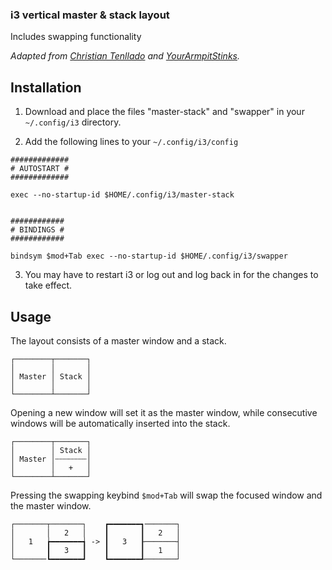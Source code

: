 ### i3 vertical master & stack layout
Includes swapping functionality

_Adapted from [Christian Tenllado](https://github.com/tenllado)
and [YourArmpitStinks](https://www.reddit.com/user/YourArmpitStinks/)._

## Installation

1) Download and place the files "master-stack" and "swapper" in your 
`~/.config/i3` directory.

2) Add the following lines to your `~/.config/i3/config`
```
#############
# AUTOSTART #
#############

exec --no-startup-id $HOME/.config/i3/master-stack


############
# BINDINGS #
############

bindsym $mod+Tab exec --no-startup-id $HOME/.config/i3/swapper
```

3) You may have to restart i3 or log out and log back in for the changes to take effect.

## Usage

The layout consists of a master window and a stack.
```
┌────────┬───────┐
│        │       │
│ Master │ Stack │
│        │       │
└────────┴───────┘
```
Opening a new window will set it as the master window, while
consecutive windows will be automatically inserted into the stack.

```
┌────────┬───────┐
│        │ Stack │
│ Master │┄┄┄┄┄┄┄│
│        │   +   │
└────────┴───────┘
```
Pressing the swapping keybind `$mod+Tab` will
swap the focused window and the master window. 

```
┌───────┬───────┐    ┏━━━━━━━┓───────┐
│       │   2   │    ┃       ┃   2   │
│   1   ┢━━━━━━━┪ -> ┃   3   ┠───────┤
│       ┃   3   ┃    ┃       ┃   1   │
└───────┗━━━━━━━┛    ┗━━━━━━━┹───────┘
```
